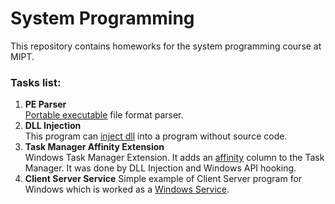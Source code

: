 # System Programming

This repository contains homeworks for the system programming course at MIPT.

### Tasks list:
 1. **PE Parser**  
    [Portable executable](https://ru.wikipedia.org/wiki/Portable_Executable) file format parser.
 2. **DLL Injection**  
    This program can [inject dll](https://en.wikipedia.org/wiki/DLL_injection) into a program without source code.
 3. **Task Manager Affinity Extension**  
    Windows Task Manager Extension. It adds an [affinity](https://en.wikipedia.org/wiki/Processor_affinity) column to the Task Manager. It was done by DLL Injection and Windows API hooking.
 4. **Client Server Service**
    Simple example of Client Server program for Windows which is worked as a [Windows Service](https://en.wikipedia.org/wiki/Windows_service).
